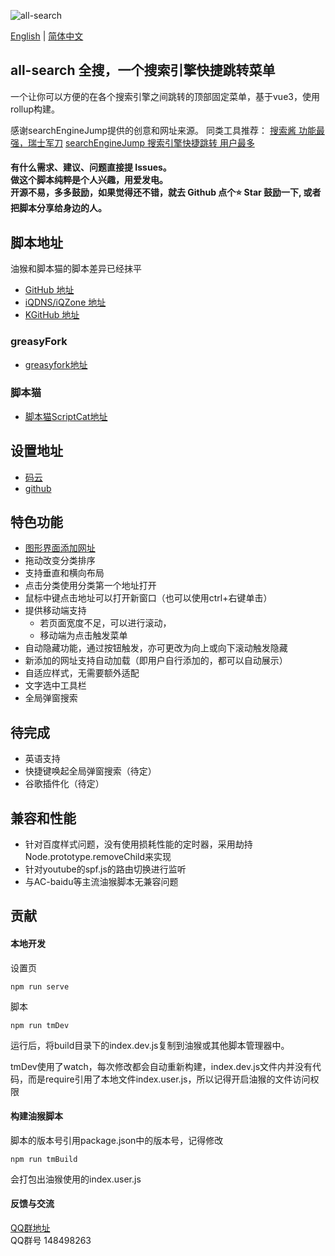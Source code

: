 ![all-search](https://socialify.git.ci/all-search/all-search/image?description=1&font=Inter&forks=1&issues=1&language=1&owner=1&pattern=Plus&stargazers=1&theme=Light)

[English](./README.md) | [简体中文](./README.zh-CN.md)
## all-search 全搜，一个搜索引擎快捷跳转菜单

一个让你可以方便的在各个搜索引擎之间跳转的顶部固定菜单，基于vue3，使用rollup构建。

感谢searchEngineJump提供的创意和网址来源。
同类工具推荐：
[搜索酱 功能最强，瑞士军刀](https://greasyfork.org/zh-CN/scripts/445274-searchjumper)
[searchEngineJump 搜索引擎快捷跳转 用户最多](https://greasyfork.org/zh-CN/scripts/2739-search-enginejump)

#### 有什么需求、建议、问题直接提 Issues。<br>做这个脚本纯粹是个人兴趣，用爱发电。<br>开源不易，多多鼓励，如果觉得还不错，就去 Github 点个⭐ Star 鼓励一下, 或者把脚本分享给身边的人。

## 脚本地址
油猴和脚本猫的脚本差异已经抹平
* [GitHub 地址](https://raw.github.com/all-search/all-search/release/index.user.js)
* [iQDNS/iQZone 地址](https://raw.iqiq.io/all-search/all-search/release/index.user.js)
* [KGitHub 地址](https://raw.kgithub.com/all-search/all-search/release/index.user.js)

### greasyFork
* [greasyfork地址](https://greasyfork.org/zh-CN/scripts/397993-all-search)

### 脚本猫
* [脚本猫ScriptCat地址](https://scriptcat.org/script-show-page/477)

## 设置地址
* [码云](https://endday.gitee.io/all-search/)
* [github](https://all-search.github.io/all-search/)

## 特色功能
* [图形界面添加网址](https://all-search.github.io/all-search/)
* 拖动改变分类排序
* 支持垂直和横向布局
* 点击分类使用分类第一个地址打开
* 鼠标中键点击地址可以打开新窗口（也可以使用ctrl+右键单击）
* 提供移动端支持
    * 若页面宽度不足，可以进行滚动，
    * 移动端为点击触发菜单
* 自动隐藏功能，通过按钮触发，亦可更改为向上或向下滚动触发隐藏
* 新添加的网址支持自动加载（即用户自行添加的，都可以自动展示）
* 自适应样式，无需要额外适配
* 文字选中工具栏
* 全局弹窗搜索

## 待完成
* 英语支持
* 快捷键唤起全局弹窗搜索（待定）
* 谷歌插件化（待定）

## 兼容和性能
* 针对百度样式问题，没有使用损耗性能的定时器，采用劫持Node.prototype.removeChild来实现
* 针对youtube的spf.js的路由切换进行监听
* 与AC-baidu等主流油猴脚本无兼容问题

## 贡献

#### 本地开发
设置页
```
npm run serve
```

脚本
```
npm run tmDev
```
运行后，将build目录下的index.dev.js复制到油猴或其他脚本管理器中。

tmDev使用了watch，每次修改都会自动重新构建，index.dev.js文件内并没有代码，而是require引用了本地文件index.user.js，所以记得开启油猴的文件访问权限

#### 构建油猴脚本
脚本的版本号引用package.json中的版本号，记得修改
```
npm run tmBuild
```
会打包出油猴使用的index.user.js

#### 反馈与交流
[QQ群地址](https://qm.qq.com/cgi-bin/qm/qr?k=AKKJzfydYb3ZTya7k5yT4HUcA37zQfcO&jump_from=webapi)
<br>QQ群号 148498263
